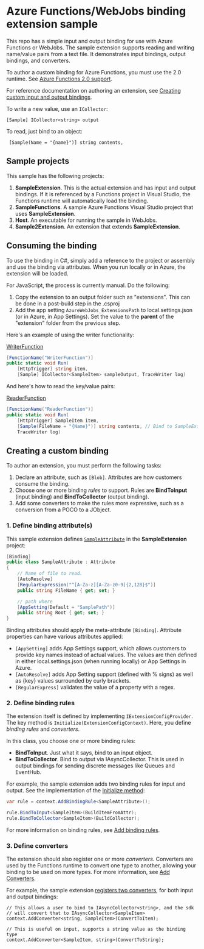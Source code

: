 # Azure Functions/WebJobs binding extension sample

This repo has a simple input and output binding for use with Azure Functions or WebJobs. The sample extension supports reading and writing name/value pairs from a text file. It demonstrates input bindings, output bindings, and converters.

To author a custom binding for Azure Functions, you must use the 2.0 runtime. See [Azure Functions 2.0 support](https://aka.ms/func-xplat).

For reference documentation on authoring an extension, see [Creating custom input and output bindings](https://github.com/Azure/azure-webjobs-sdk/wiki/Creating-custom-input-and-output-bindings).

To write a new value, use an `ICollector`:
```
[Sample] ICollector<string> output
```

To read, just bind to an object:
```
 [Sample(Name = "{name}")] string contents, 
```

## Sample projects

This sample has the following projects:

1. **SampleExtension**. This is the actual extension and has input and output bindings. If it is referenced by a Functions project in Visual Studio, the Functions runtime will automatically load the binding.
2. **SampleFunctions**. A sample Azure Functions Visual Studio project that uses **SampleExtension**.
3. **Host**. An executable for running the sample in WebJobs.
4. **Sample2Extension**. An extension that extends **SampleExtension**.

## Consuming the binding

To use the binding in C#, simply add a reference to the project or assembly and use the binding via attributes. When you run locally or in Azure, the extension will be loaded. 

For JavaScript, the process is currently manual. Do the following:
1. Copy the extension to an output folder such as "extensions". This can be done in a post-build step in the .csproj
2. Add the app setting `AzureWebJobs_ExtensionsPath` to local.settings.json (or in Azure, in App Settings). Set the value to the **parent** of the "extension" folder from the previous step.

Here's an example of using the writer functionality:

[WriterFunction](https://github.com/Azure/WebJobsExtensionSamples/blob/master/FunctionApp/WriterFunction.cs#L14)

```csharp
[FunctionName("WriterFunction")]
public static void Run(
    [HttpTrigger] string item,
    [Sample] ICollector<SampleItem> sampleOutput, TraceWriter log)
```

And here's how to read the key/value pairs:

[ReaderFunction](https://github.com/Azure/WebJobsExtensionSamples/blob/master/FunctionApp/ReaderFunction.cs#L15)

```csharp
[FunctionName("ReaderFunction")]
public static void Run(
    [HttpTrigger] SampleItem item,
    [Sample(FileName = "{Name}")] string contents, // Bind to SampleExtension  
    TraceWriter log)
```            

## Creating a custom binding

To author an extension, you must perform the following tasks:

1. Declare an attribute, such as `[Blob]`. Attributes are how customers consume the binding. 
2. Choose one or more binding *rules* to support. Rules are **BindToInput** (input binding) and **BindToCollector** (output binding).
3. Add some converters to make the rules more expressive, such as a conversion from a POCO to a JObject.

### 1. Define binding attribute(s)

This sample extension defines [`SampleAttribute`](blob/master/SampleExtension/SampleAttribute.cs#L15) in the **SampleExtension** project:

```csharp
[Binding]
public class SampleAttribute : Attribute
{
    // Name of file to read. 
    [AutoResolve]
    [RegularExpression("^[A-Za-z][A-Za-z0-9]{2,128}$")]
    public string FileName { get; set; }

    // path where 
    [AppSetting(Default = "SamplePath")]
    public string Root { get; set; }
}
```

Binding attributes should apply the meta-attribute `[Binding]`. Attribute properties can have various attributes applied:

- `[AppSetting]` adds App Settings support, which allows customers to provide key names instead of actual values. The values are then defined in either local.settings.json (when running locally) or App Settings in Azure.
- `[AutoResolve]` adds  App Setting support (defined with % signs) as well as {key} values surrounded by curly brackets. 
- `[RegularExpress]` validates the value of a property with a regex.

### 2. Define binding rules

The extension itself is defined by implementing `IExtensionConfigProvider`. The key method is `Initialize(ExtensionConfigContext)`. Here, you define *binding rules* and *converters*.

In this class, you choose one or more binding rules:

- **BindToInput**. Just what it says, bind to an input object.
- **BindToCollector**. Bind to output via IAsyncCollector. This is used in output bindings for sending discrete messages like Queues and EventHub.

For example, the sample extension adds two binding rules for input and output. See the implementation of the [Initialize method](blob/master/SampleExtension/Config/SampleExtensions.cs#L43): 

```csharp
var rule = context.AddBindingRule<SampleAttribute>();

rule.BindToInput<SampleItem>(BuildItemFromAttr);
rule.BindToCollector<SampleItem>(BuildCollector);
```

For more information on binding rules, see [Add binding rules](https://github.com/Azure/azure-webjobs-sdk/wiki/Creating-custom-input-and-output-bindings#2-define-binding-rules).

### 3. Define converters

The extension should also register one or more *converters*. Converters are used by the Functions runtime to convert one type to another, allowing your binding to be used on more types. For more information, see [Add Converters](https://github.com/Azure/azure-webjobs-sdk/wiki/Creating-custom-input-and-output-bindings#3-add-converters).

For example, the sample extension [registers two converters](https://github.com/Azure/WebJobsExtensionSamples/blob/master/SampleExtension/Config/SampleExtensions.cs#L32), for both input and output bindings:

```
// This allows a user to bind to IAsyncCollector<string>, and the sdk
// will convert that to IAsyncCollector<SampleItem>
context.AddConverter<string, SampleItem>(ConvertToItem);

// This is useful on input, supports a string value as the binding type
context.AddConverter<SampleItem, string>(ConvertToString);
```

